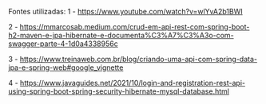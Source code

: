 Fontes utilizadas: 
1 - https://www.youtube.com/watch?v=wlYvA2b1BWI

2 - https://mmarcosab.medium.com/crud-em-api-rest-com-spring-boot-h2-maven-e-jpa-hibernate-e-documenta%C3%A7%C3%A3o-com-swagger-parte-4-1d0a4338956c

3 - https://www.treinaweb.com.br/blog/criando-uma-api-com-spring-data-jpa-e-spring-web#google_vignette

4 - https://www.javaguides.net/2021/10/login-and-registration-rest-api-using-spring-boot-spring-security-hibernate-mysql-database.html
